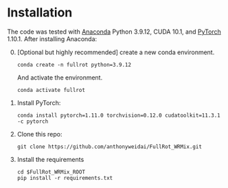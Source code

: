 # Installation

The code was tested with [Anaconda](https://www.anaconda.com/download) Python 3.9.12, CUDA 10.1, and [PyTorch]((http://pytorch.org/)) 1.10.1.
After installing Anaconda:

0. [Optional but highly recommended] create a new conda environment. 

    ~~~
    conda create -n fullrot python=3.9.12
    ~~~
    And activate the environment.
    
    ~~~
    conda activate fullrot
    ~~~

1. Install PyTorch:

    ~~~
    conda install pytorch=1.11.0 torchvision=0.12.0 cudatoolkit=11.3.1 -c pytorch
    ~~~

3. Clone this repo:

    ~~~
    git clone https://github.com/anthonyweidai/FullRot_WRMix.git
    ~~~

4. Install the requirements

    ~~~
    cd $FullRot_WRMix_ROOT
    pip install -r requirements.txt
    ~~~
    
